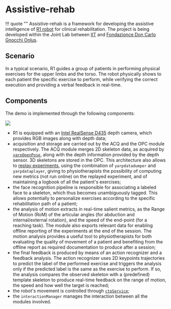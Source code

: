 # Assistive-rehab

!!! quote ""
    Assistive-rehab is a framework for developing the assistive intelligence of [R1 robot](https://www.youtube.com/watch?v=TBphNGW6m4o) for clinical rehabilitation. The project is being developed within the Joint Lab between [IIT](https://www.iit.it) and [Fondazionce Don Carlo Gnocchi Onlus](https://www.dongnocchi.it).

## Scenario

In a typical scenario, R1 guides a group of patients in performing physical exercises for the upper limbs and the torso.
The robot physically shows to each patient the specific exercise to perform, while verifying the correct execution and providing a verbal feedback in real-time.

## Components

The demo is implemented through the following components:

![](assets/index-8fd38317.png)

- R1 is equipped with an [Intel RealSense D435](https://realsense.intel.com/stereo/) depth camera, which provides RGB images along with depth data;
- acquisition and storage are carried out by the ACQ and the OPC module respectively. The ACQ module merges 2D skeleton data, as acquired by [`yarpOpenPose`](https://github.com/robotology/human-sensing), along with the depth information provided by the depth sensor. 3D skeletons are stored in the OPC. This architecture also allows to [replay experiments](replay_an_experiment.md), using the combination of `yarpdatadumper` and `yarpdataplayer`, giving to physiotherapists the possibility of computing new metrics (not run online) on the replayed experiment, and of maintaining a logbook of all the patient's exercises;
- the face recognition pipeline is responsible for associating a labeled face to a skeleton, which thus becomes unambiguously tagged. This allows potentially to personalize exercises according to the specific rehabilitation path of a patient;
- the analysis of motion extracts in real-time salient metrics, as the Range of Motion (RoM) of the articular angles (for abduction and internal/external rotation), and the speed of the end-point (for a reaching task). The module also exports relevant data for enabling offline reporting of the experiments at the end of the session. The motion analysis provides a useful tool to physiotherapists for both evaluating the quality of movement of a patient and benefiting from the offline report as required documentation to produce after a session;
- the final feedback is produced by means of an action recognizer and a feedback analysis. The action recognizer uses 2D keypoints trajectories to predict the label of the performed exercise and triggers the analysis only if the predicted label is the same as the exercise to perform. If so, the analysis compares the observed skeleton with a (predefined) template skeleton to produce real-time feedback on the range of motion, the speed and how well the target is reached;
- the robot's movement is controlled through [`ctpService`](http://www.icub.org/doc/icub-main/group__ctpService.html);
- the `interactionManager` manages the interaction between all the modules involved.
